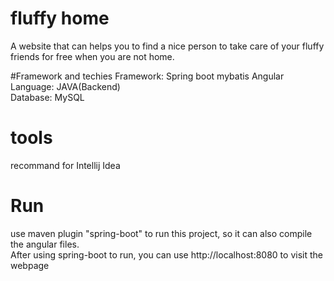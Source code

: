 # fluffy home
A website that can helps you to find a nice person to take care of your fluffy friends for free when you are not home.

#Framework and techies
Framework: Spring boot mybatis Angular  
Language: JAVA(Backend)  
Database: MySQL  

# tools
recommand for Intellij Idea

# Run
use maven plugin "spring-boot" to run this project, so it can also compile the angular files.  
After using spring-boot to run, you can use http://localhost:8080 to visit the webpage



